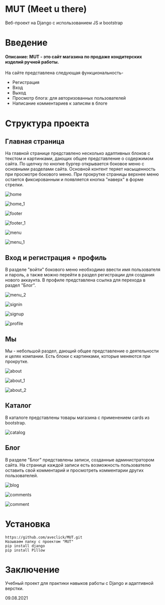 # MUT (Meet u there)
Веб-проект на Django с использованием JS и bootstrap

# Введение
#### Описание: MUT - это сайт магазина по продаже кондитерских изделий ручной работы. 
На сайте представлена следующая функциональность-

- Регистрация
- Вход
- Выход
- Просмотр блога: для авторизованных пользователей
- Написание комментариев к записям в блоге


# Структура проекта

## Главная страница
На главной странице представлено несколько адаптивных блоков с текстом и картинками, дающих общее представление о содержимом сайта. По щелчку по кнопке бургер открывается боковое меню с основными разделами сайта. Основной контент теряет насыщенность при просмотре бокового меню. При прокрутке страницы верхнее меню остается фиксированным и появляется кнопка "наверх" в форме стрелки.

![home](/screenshots/home.PNG)

![home_1](/screenshots/home_1.PNG)

![footer](/screenshots/footer.PNG)

![footer_1](/screenshots/footer_1.PNG)

![menu](/screenshots/menu.PNG)

![menu_1](/screenshots/menu_1.PNG)


## Вход и регистрация + профиль
В разделе "войти" бокового меню необходимо ввести имя пользователя и пароль, а также можно перейти в раздел регистрации для создания нового аккаунта. В профиле представлена ссылка для перехода в раздел "Блог".

![menu_2](/screenshots/menu_2.PNG)

![signin](/screenshots/signin.PNG)

![signup](/screenshots/signup.PNG)

![profile](/screenshots/profile.PNG)


## Мы
Мы - небольшой раздел, дающий общее представление о деятельности и целях компании. Есть блоки с картинками, которые меняются при прокрутке.

![about](/screenshots/about.PNG) 

![about_1](/screenshots/about_1.PNG) 

![about_2](/screenshots/about_2.PNG) 


## Каталог
В каталоге представлены товары магазина с применением cards из bootstrap.

![catalog](/screenshots/catalog.PNG) 

## Блог
В разделе "Блог" представлены записи, созданные администратором сайта. На странице каждой записи есть возможность пользователю оставить свой комментарий и просмотреть комментарии других пользователей.

![blog](/screenshots/blog.PNG) 

![comments](/screenshots/comments.PNG) 

![comment](/screenshots/comment.PNG) 


# Установка
```
https://github.com/aveclick/MUT.git
Называем папку с проектом "MUT"
pip install django
pip install Pillow

```
# Заключение
Учебный проект для практики навыков работы с Django и адаптивной верстки.

09.08.2021
